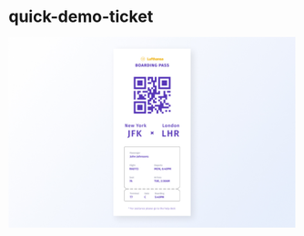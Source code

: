 # quick-demo-ticket

![Application preview image](https://raw.githubusercontent.com/Anav0/quick-demo-ticket/master/public/preview.jpg)
